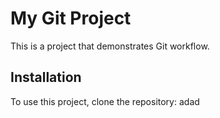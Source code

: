 # My Git Project

This is a project that demonstrates Git workflow.

## Installation

To use this project, clone the repository:
adad
